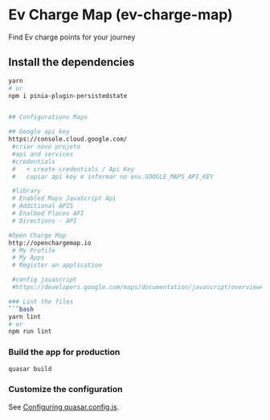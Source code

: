 # Ev Charge Map (ev-charge-map)

Find Ev charge points for your journey

## Install the dependencies
```bash
yarn
# or
npm i pinia-plugin-persistedstate


## Configurations Maps

## Google api key
https://console.cloud.google.com/
 #criar novo projeto
 #api and services
 #credentials
 #   + create credentials / Api Key
 #   copiar api key e informar no env.GOOGLE_MAPS_API_KEY

 #library
 # Enabled Maps JavaScript Api
 # Additional APIS
 # Enalbed Places API
 # Directions - API

#Open Charge Map
http://openchargemap.io
 # My Profile
 # My Apps
 # Register an application

 #config javascript
 #https://developers.google.com/maps/documentation/javascript/overview#maps_map_simple-javascript

### Lint the files
```bash
yarn lint
# or
npm run lint
```



### Build the app for production
```bash
quasar build
```

### Customize the configuration
See [Configuring quasar.config.js](https://v2.quasar.dev/quasar-cli-vite/quasar-config-js).
